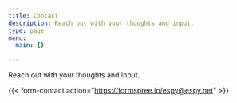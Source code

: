 ```yaml
---
title: Contact
description: Reach out with your thoughts and input.
type: page
menu:
  main: {}

---
```


Reach out with your thoughts and input.

{{< form-contact action="https://formspree.io/espy@espy.net"  >}}
